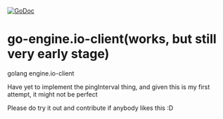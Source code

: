 [![GoDoc](https://godoc.org/github.com/shekhei/go-engine.io-client?status.svg)](https://godoc.org/github.com/shekhei/go-engine.io-client)

# go-engine.io-client(works, but still very early stage)
golang engine.io-client

Have yet to implement the pingInterval thing, and given this is my first attempt, it might not be perfect

Please do try it out and contribute if anybody likes this :D
